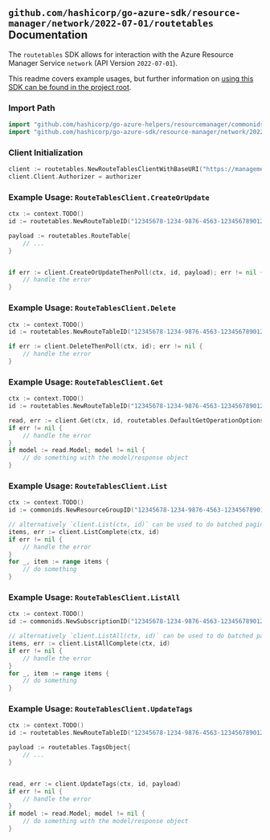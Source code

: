 
## `github.com/hashicorp/go-azure-sdk/resource-manager/network/2022-07-01/routetables` Documentation

The `routetables` SDK allows for interaction with the Azure Resource Manager Service `network` (API Version `2022-07-01`).

This readme covers example usages, but further information on [using this SDK can be found in the project root](https://github.com/hashicorp/go-azure-sdk/tree/main/docs).

### Import Path

```go
import "github.com/hashicorp/go-azure-helpers/resourcemanager/commonids"
import "github.com/hashicorp/go-azure-sdk/resource-manager/network/2022-07-01/routetables"
```


### Client Initialization

```go
client := routetables.NewRouteTablesClientWithBaseURI("https://management.azure.com")
client.Client.Authorizer = authorizer
```


### Example Usage: `RouteTablesClient.CreateOrUpdate`

```go
ctx := context.TODO()
id := routetables.NewRouteTableID("12345678-1234-9876-4563-123456789012", "example-resource-group", "routeTableValue")

payload := routetables.RouteTable{
	// ...
}


if err := client.CreateOrUpdateThenPoll(ctx, id, payload); err != nil {
	// handle the error
}
```


### Example Usage: `RouteTablesClient.Delete`

```go
ctx := context.TODO()
id := routetables.NewRouteTableID("12345678-1234-9876-4563-123456789012", "example-resource-group", "routeTableValue")

if err := client.DeleteThenPoll(ctx, id); err != nil {
	// handle the error
}
```


### Example Usage: `RouteTablesClient.Get`

```go
ctx := context.TODO()
id := routetables.NewRouteTableID("12345678-1234-9876-4563-123456789012", "example-resource-group", "routeTableValue")

read, err := client.Get(ctx, id, routetables.DefaultGetOperationOptions())
if err != nil {
	// handle the error
}
if model := read.Model; model != nil {
	// do something with the model/response object
}
```


### Example Usage: `RouteTablesClient.List`

```go
ctx := context.TODO()
id := commonids.NewResourceGroupID("12345678-1234-9876-4563-123456789012", "example-resource-group")

// alternatively `client.List(ctx, id)` can be used to do batched pagination
items, err := client.ListComplete(ctx, id)
if err != nil {
	// handle the error
}
for _, item := range items {
	// do something
}
```


### Example Usage: `RouteTablesClient.ListAll`

```go
ctx := context.TODO()
id := commonids.NewSubscriptionID("12345678-1234-9876-4563-123456789012")

// alternatively `client.ListAll(ctx, id)` can be used to do batched pagination
items, err := client.ListAllComplete(ctx, id)
if err != nil {
	// handle the error
}
for _, item := range items {
	// do something
}
```


### Example Usage: `RouteTablesClient.UpdateTags`

```go
ctx := context.TODO()
id := routetables.NewRouteTableID("12345678-1234-9876-4563-123456789012", "example-resource-group", "routeTableValue")

payload := routetables.TagsObject{
	// ...
}


read, err := client.UpdateTags(ctx, id, payload)
if err != nil {
	// handle the error
}
if model := read.Model; model != nil {
	// do something with the model/response object
}
```
